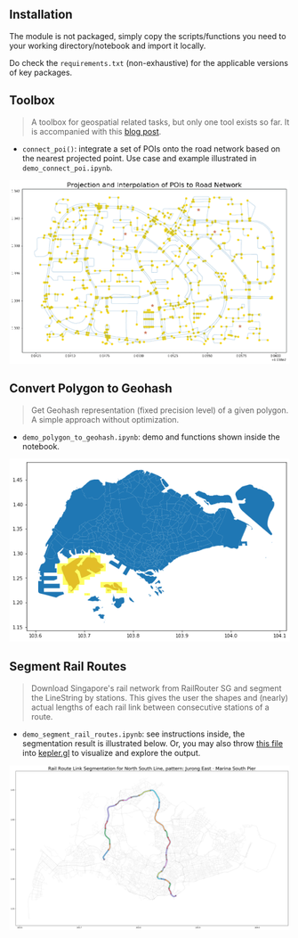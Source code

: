 ## Installation

The module is not packaged, simply copy the scripts/functions you need to your working directory/notebook and import it locally.

Do check the `requirements.txt` (non-exhaustive) for the applicable versions of key packages.

## Toolbox

> A toolbox for geospatial related tasks, but only one tool exists so far. It is accompanied with this [blog post](https://towardsdatascience.com/connecting-pois-to-a-road-network-358a81447944).

- `connect_poi()`: integrate a set of POIs onto the road network based on the nearest projected point. Use case and example illustrated in `demo_connect_poi.ipynb`.

![](asset/connect_poi.gif)

## Convert Polygon to Geohash

> Get Geohash representation (fixed precision level) of a given polygon. A simple approach without optimization.

- `demo_polygon_to_geohash.ipynb`: demo and functions shown inside the notebook.

![](asset/polygon_to_geohash.png)

## Segment Rail Routes

> Download Singapore's rail network from RailRouter SG and segment the LineString by stations. This gives the user the shapes and (nearly) actual lengths of each rail link between consecutive stations of a route.

- `demo_segment_rail_routes.ipynb`: see instructions inside, the segmentation result is illustrated below. Or, you may also throw [this file](asset/sg_rail_links_viz.json) into [kepler.gl](https://kepler.gl/demo) to visualize and explore the output.

![](asset/rail_link_segmentation.png)
